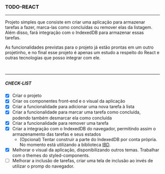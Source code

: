 ### TODO-REACT

<hr>
<p>
Projeto simples que consiste em criar uma aplicação para armazenar tarefas a fazer, marca-las como concluídas ou remover elas da listagem. Além disso, fará integração com o IndexedDB para armazenar essas tarefas.
</p>
<p>
As funcionalidades previstas para o projeto já estão prontas em um outro projetinho, e no final esse projeto é apenas um estudo a respeito do React e outras tecnologias que posso integrar com ele.
</p>
<br>
<hr>

##### CHECK-LIST

-   [x] Criar o projeto
-   [x] Criar os componentes front-end e o visual da aplicação
-   [x] Criar a funcionalidade para adicionar uma nova tarefa à lista
-   [x] Criar a funcionalidade para marcar uma tarefa como concluída, podendo também desmarcar ela como concluída
-   [x] Criar a funcionalidade para remover uma tarefa
-   [x] Criar a integração com o IndexedDB do navegador, permitindo assim o armazenamento das tarefas e seus estados
    -   \(Opcional) Tentar construir a parte do IndexedDB por conta própria. No momento está utilizando a biblioteca [IBD](https://github.com/jakearchibald/idb).
-   [x] Melhorar o visual da aplicação, disponibilizando outros temas. Trabalhar com o themes do styled-components.
-   [ ] Melhorar a inclusão de tarefas, criar uma tela de inclusão ao invés de utilizar o promp do navegador.
